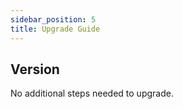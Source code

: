 ```yaml
---
sidebar_position: 5
title: Upgrade Guide
---
```


## Version 

No additional steps needed to upgrade.
